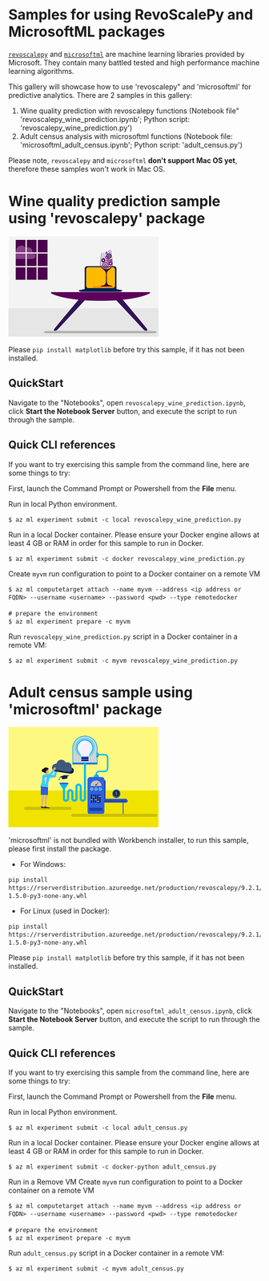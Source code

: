 # Samples for using RevoScalePy and MicrosoftML packages
[`revoscalepy`](https://docs.microsoft.com/en-us/sql/advanced-analytics/python/what-is-revoscalepy) and [`microsoftml`](https://docs.microsoft.com/en-us/sql/advanced-analytics/using-the-microsoftml-package) are machine learning libraries provided by Microsoft. They contain many battled tested and high performance machine learning algorithms. 

This gallery will showcase how to use 'revoscalepy" and 'microsoftml' for predictive analytics. There are 2 samples in this gallery:
1. Wine quality prediction with revoscalepy functions (Notebook file" 'revoscalepy_wine_prediction.ipynb'; Python script: 'revoscalepy_wine_prediction.py')
2. Adult census analysis with microsoftml functions (Notebook file: 'microsoftml_adult_census.ipynb'; Python script: 'adult_census.py')

Please note, `revoscalepy` and `microsoftml` **don't support Mac OS yet**, therefore these samples won't work in Mac OS.

# Wine quality prediction sample using 'revoscalepy' package
![Wine quality prediction](icon_wine_quality.png)

Please `pip install matplotlib` before try this sample, if it has not been installed.  

## QuickStart
Navigate to the "Notebooks", open `revoscalepy_wine_prediction.ipynb`, click **Start the Notebook Server** button, and execute the script to run through the sample.

## Quick CLI references
If you want to try exercising this sample from the command line, here are some things to try:

First, launch the Command Prompt or Powershell from the **File** menu.

Run in local Python environment.
```
$ az ml experiment submit -c local revoscalepy_wine_prediction.py
```

Run in a local Docker container.
Please ensure your Docker engine allows at least 4 GB or RAM in order for this sample to run in Docker.
```
$ az ml experiment submit -c docker revoscalepy_wine_prediction.py
```

Create `myvm` run configuration to point to a Docker container on a remote VM
```
$ az ml computetarget attach --name myvm --address <ip address or FQDN> --username <username> --password <pwd> --type remotedocker

# prepare the environment
$ az ml experiment prepare -c myvm
```

Run `revoscalepy_wine_prediction.py` script in a Docker container in a remote VM:
```
$ az ml experiment submit -c myvm revoscalepy_wine_prediction.py
```

# Adult census sample using 'microsoftml' package
![Adult census analytis](icon_adult_census.png)

'microsoftml' is not bundled with Workbench installer, to run this sample, please first install the package.
- For Windows: 
```
pip install https://rserverdistribution.azureedge.net/production/revoscalepy/9.2.1/wb/1033/d282048eb04046999211535f7368a0a4/windows/microsoftml-1.5.0-py3-none-any.whl
```

- For Linux (used in Docker): 
```
pip install https://rserverdistribution.azureedge.net/production/revoscalepy/9.2.1/wb/1033/d282048eb04046999211535f7368a0a4/linux/microsoftml-1.5.0-py3-none-any.whl
```

Please `pip install matplotlib` before try this sample, if it has not been installed.  

## QuickStart
Navigate to the "Notebooks", open `microsoftml_adult_census.ipynb`, click **Start the Notebook Server** button, and execute the script to run through the sample.

## Quick CLI references
If you want to try exercising this sample from the command line, here are some things to try:

First, launch the Command Prompt or Powershell from the **File** menu.

Run in local Python environment.
```
$ az ml experiment submit -c local adult_census.py
```

Run in a local Docker container.
Please ensure your Docker engine allows at least 4 GB or RAM in order for this sample to run in Docker.
```
$ az ml experiment submit -c docker-python adult_census.py
```


Run in a Remove VM
Create `myvm` run configuration to point to a Docker container on a remote VM
```
$ az ml computetarget attach --name myvm --address <ip address or FQDN> --username <username> --password <pwd> --type remotedocker

# prepare the environment
$ az ml experiment prepare -c myvm
```

Run `adult_census.py` script in a Docker container in a remote VM:
```
$ az ml experiment submit -c myvm adult_census.py
```
